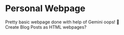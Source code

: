 # Personal Webpage

Pretty basic webpage done with help of Gemini oops! 🙊  
Create Blog Posts as HTML webpages?  
